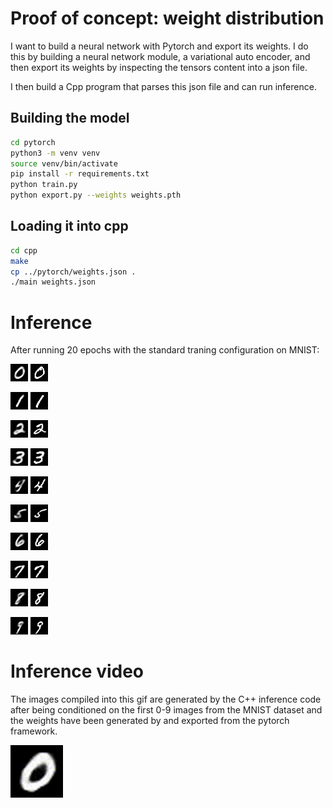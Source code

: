 # Proof of concept: weight distribution

I want to build a neural network with Pytorch and export its weights.
I do this by building a neural network module, a variational auto encoder, and
then export its weights by inspecting the tensors content into a json file.

I then build a Cpp program that parses this json file and can run inference.

## Building the model

```bash
cd pytorch
python3 -m venv venv
source venv/bin/activate
pip install -r requirements.txt
python train.py
python export.py --weights weights.pth
```

## Loading it into cpp

```bash
cd cpp
make
cp ../pytorch/weights.json .
./main weights.json
```
# Inference 

After running 20 epochs with the standard traning configuration on MNIST:

![Image 0 conditioning](https://github.com/Ricardicus/vae-export/blob/master/media/generated_0_ex0.png)
![Image 0 generated](https://github.com/Ricardicus/vae-export/blob/master/media/incoming_0_ex0.png)

![Image 1 conditioning](https://github.com/Ricardicus/vae-export/blob/master/media/generated_1_ex0.png)
![Image 1 generated](https://github.com/Ricardicus/vae-export/blob/master/media/incoming_1_ex0.png)

![Image 2 conditioning](https://github.com/Ricardicus/vae-export/blob/master/media/generated_2_ex0.png)
![Image 2 generated](https://github.com/Ricardicus/vae-export/blob/master/media/incoming_2_ex0.png)

![Image 3 conditioning](https://github.com/Ricardicus/vae-export/blob/master/media/generated_3_ex0.png)
![Image 3 generated](https://github.com/Ricardicus/vae-export/blob/master/media/incoming_3_ex0.png)

![Image 4 conditioning](https://github.com/Ricardicus/vae-export/blob/master/media/generated_4_ex0.png)
![Image 4 generated](https://github.com/Ricardicus/vae-export/blob/master/media/incoming_4_ex0.png)

![Image 5 conditioning](https://github.com/Ricardicus/vae-export/blob/master/media/generated_5_ex0.png)
![Image 5 generated](https://github.com/Ricardicus/vae-export/blob/master/media/incoming_5_ex0.png)

![Image 6 conditioning](https://github.com/Ricardicus/vae-export/blob/master/media/generated_6_ex0.png)
![Image 6 generated](https://github.com/Ricardicus/vae-export/blob/master/media/incoming_6_ex0.png)

![Image 7 conditioning](https://github.com/Ricardicus/vae-export/blob/master/media/generated_7_ex0.png)
![Image 7 generated](https://github.com/Ricardicus/vae-export/blob/master/media/incoming_7_ex0.png)

![Image 8 conditioning](https://github.com/Ricardicus/vae-export/blob/master/media/generated_8_ex0.png)
![Image 8 generated](https://github.com/Ricardicus/vae-export/blob/master/media/incoming_8_ex0.png)

![Image 9 conditioning](https://github.com/Ricardicus/vae-export/blob/master/media/generated_9_ex0.png)
![Image 9 generated](https://github.com/Ricardicus/vae-export/blob/master/media/incoming_9_ex0.png)

# Inference video

The images compiled into this gif are generated by the C++ inference code after being conditioned on
the first 0-9 images from the MNIST dataset and the weights have been generated by and exported from the pytorch framework.

![Image 9 generated](https://github.com/Ricardicus/vae-export/blob/master/media/output.gif)


